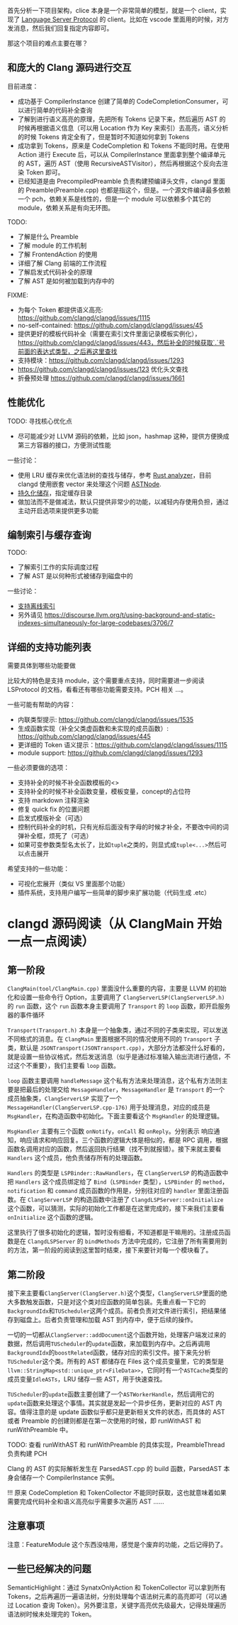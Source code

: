首先分析一下项目架构，clice 本身是一个非常简单的模型，就是一个 client，实现了 [Language Server Protocol](https://microsoft.github.io/language-server-protocol/) 的 client。比如在 vscode 里面用的时候，对方发消息，然后我们回复指定内容即可。

那这个项目的难点主要在哪？

## 和庞大的 Clang 源码进行交互

目前进度：
- 成功基于 CompilerInstance 创建了简单的 CodeCompletionConsumer，可以进行简单的代码补全查询
- 了解到进行语义高亮的原理，先把所有 Tokens 记录下来，然后遍历 AST 的时候再根据语义信息（可以用 Location 作为 Key 来索引）去高亮，语义分析的时候 Tokens 肯定全有了，但是暂时不知道如何拿到 Tokens
- 成功拿到 Tokens，原来是 CodeCompletion 和 Tokens 不能同时用。在使用 Action 进行 Execute 后，可以从 CompilerInstance 里面拿到整个编译单元的 AST，遍历 AST（使用 RecursiveASTVisitor），然后再根据这个反向去渲染 Token 即可。
- 已经知道是由 PrecompiledPreamble 负责构建预编译头文件，clangd 里面的 Preamble(Preamble.cpp) 也都是指这个，但是。一个源文件编译最多依赖一个 pch，依赖关系是线性的，但是一个 module 可以依赖多个其它的 module，依赖关系是有向无环图。


TODO:
- 了解是什么 Preamble
- 了解 module 的工作机制
- 了解 FrontendAction 的使用
- 详细了解 Clang 前端的工作流程
- 了解启发式代码补全的原理
- 了解 AST 是如何被加载到内存中的

FIXME:
- 为每个 Token 都提供语义高亮: https://github.com/clangd/clangd/issues/1115
- no-self-contained: https://github.com/clangd/clangd/issues/45
- 提供更好的模板代码补全（需要在索引文件里面记录模板实例化），https://github.com/clangd/clangd/issues/443，然后补全的时候获取`.`号前面的表达式类型，之后再这里查找
- 支持模块：https://github.com/clangd/clangd/issues/1293
- https://github.com/clangd/clangd/issues/123 优化头文查找
- 折叠预处理 https://github.com/clangd/clangd/issues/1661
## 性能优化

TODO: 寻找核心优化点
- 尽可能减少对 LLVM 源码的依赖，比如 json，hashmap 这种，提供方便换成第三方容器的接口，方便测试性能

一些讨论：
- 使用 LRU 缓存来优化语法树的查找与储存，参考 [Rust analyzer](https://github.com/rust-lang/rust-analyzer/pull/1382)，目前 clangd 使用嵌套 vector 来处理这个问题 [ASTNode](https://github.com/llvm/llvm-project/blob/main/clang-tools-extra/clangd/Protocol.h#L2017).
- [持久化储存](https://github.com/rust-lang/rust-analyzer/issues/4712)，指定缓存目录
- 做加法而不是做减法，默认只提供非常少的功能，以减轻内存使用负担，通过主动开启选项来提供更多功能

## 编制索引与缓存查询

TODO:
- 了解索引工作的实际调度过程
- 了解 AST 是以何种形式被储存到磁盘中的 

一些讨论：
- [支持离线索引](https://github.com/clangd/clangd/issues/587)
- 另外请见 https://discourse.llvm.org/t/using-background-and-static-indexes-simultaneously-for-large-codebases/3706/7


## 详细的支持功能列表

需要具体到哪些功能要做

比较大的特色是支持 module，这个需要重点支持，同时需要进一步阅读 LSProtocol 的文档，看看还有哪些功能需要支持。PCH 相关 ...。

一些可能有帮助的内容：
- 内联类型提示: https://github.com/clangd/clangd/issues/1535
- 生成函数实现（补全父类虚函数和未实现的成员函数）: https://github.com/clangd/clangd/issues/445
- 更详细的 Token 语义提示：https://github.com/clangd/clangd/issues/1115
- module support: https://github.com/clangd/clangd/issues/1293

一些必须要做的选项：
- 支持补全的时候不补全函数模板的<>
- 支持补全的时候不补全函数变量，模板变量，concept的占位符
- 支持 markdown 注释渲染
- 修复 quick fix 的位置问题
- 启发式模版补全（可选）
- 控制代码补全的时机，只有光标后面没有字母的时候才补全，不要改中间的词弹补全框，烦死了（可选）
- 如果可变参数类型名太长了，比如`tuple`之类的，则显式成`tuple<...>`然后可以点击展开

希望支持的一些功能：
- 可视化宏展开（类似 VS 里面那个功能）
- 插件系统，支持用户编写一些简单的脚步来扩展功能（代码生成 .etc）

# clangd 源码阅读（从 ClangMain 开始一点一点阅读）


## 第一阶段

`ClangMain(tool/ClangMain.cpp)` 里面没什么重要的内容，主要是 LLVM 的初始化和设置一些命令行 Option，主要调用了 `ClangServerLSP(ClangServerLSP.h)` 的 `run` 函数，这个 `run` 函数本身主要调用了 `Transport` 的 `loop` 函数，即开启服务器的事件循环

`Transport(Transport.h)` 本身是一个抽象类，通过不同的子类来实现，可以发送不同格式的消息。在 `ClangMain` 里面根据不同的情况使用不同的 `Transport` 子类，默认是 `JSONTransport(JSONTransport.cpp)`，大部分方法都没什么好看的，就是设置一些协议格式，然后发送消息（似乎是通过标准输入输出流进行通信，不过这个不重要），我们主要看 `loop` 函数。

`loop` 函数主要调用 `handleMessage` 这个私有方法来处理消息，这个私有方法则主要是把最后的处理交给 `MessageHandler`，`MessageHandler` 是 `Transport` 的一个成员抽象类，`ClangServerLSP` 实现了一个 `MessageHandler(ClangServerLSP.cpp-176)` 用于处理消息，对应的成员是 `MsgHandler`，在构造函数中初始化。下面主要看这个 `MsgHandler` 的处理逻辑。

`MsgHandler` 主要有三个函数 `onNotify`，`onCall` 和 `onReply`。分别表示 响应通知，响应请求和响应回复。三个函数的逻辑大体是相似的，都是 RPC 调用，根据函数名调用对应的函数，然后返回执行结果（找不到就报错）。接下来就主要看 `Handlers` 这个成员，他负责储存所有的处理函数。

`Handlers` 的类型是 `LSPBinder::RawHandlers`，在 `ClangServerLSP` 的构造函数中把 `Handlers` 这个成员绑定给了 `Bind`（`LSPBinder` 类型），`LSPBinder` 的 `method`，`notification` 和 `command` 成员函数的作用是，分别往对应的 `handler` 里面注册函数。在 `ClangServerLSP` 的构造函数中注册了 `ClangdLSPServer::onInitialize` 这个函数，可以猜测，实际的初始化工作都是在这里完成的，接下来我们主要看 `onInitialize` 这个函数的逻辑。

这里执行了很多初始化的逻辑，暂时没有细看，不知道都是干嘛用的。注册成员函数是在 `ClangdLSPServer` 的 `bindMethods` 方法中完成的，它注册了所有需要用到的方法，第一阶段的阅读到这里暂时结束，接下来要针对每一个模块看了。

## 第二阶段

接下来主要看`ClangServer(ClangServer.h)`这个类型，`ClangServerLSP`里面的绝大多数触发函数，只是对这个类对应函数的简单包装。先重点看一下它的`BackgroundIdx`和`TUScheduler`这两个成员。前者负责对文件进行索引，把结果储存到磁盘上。后者负责管理和加载 AST 到内存中，便于后续的操作。

一切的一切都从`ClangServer::addDocument`这个函数开始，处理客户端发过来的数据，然后调用`TUScheduler`的`update`函数，来加载到内存中。之后再调用`BackgroundIdx`的`boostRelated`函数，储存对应的索引文件。接下来先分析`TUScheduler`这个类。所有的 AST 都储存在 Files 这个成员变量里，它的类型是`llvm::StringMap<std::unique_ptr<FileData>>`，它同时有一个`ASTCache`类型的成员变量`IdleASTs`，LRU 储存一些 AST，用于快速查找。

`TUScheduler`的`update`函数主要创建了一个`ASTWorkerHandle`，然后调用它的`update`函数来处理这个事情。其实就是发起一个异步任务，更新对应的 AST 内容。值得注意的是 update 函数似乎都只是更新相关文件的状态，而具体的 AST 或者 Preamble 的创建则都是在第一次使用的时候，即 runWithAST 和 runWithPreamble 中。

TODO: 查看 runWithAST 和 runWithPreamble 的具体实现，PreambleThread 负责构建 PCH

Clang 的 AST 的实际解析发生在 ParsedAST.cpp 的 build 函数，ParsedAST 本身会储存一个 CompilerInstance 实例。

!!! 原来 CodeCompletion 和 TokenCollector 不能同时获取，这也就意味着如果需要完成代码补全和语义高亮似乎需要多次遍历 AST ......

## 注意事项

注意：FeatureModule 这个东西没啥用，感觉是个废弃的功能，之后记得扔了。

## 一些已经解决的问题

SemanticHighlight：通过 SynatxOnlyAction 和 TokenCollector 可以拿到所有 Tokens，之后再遍历一遍语法树，分别处理每个语法树元素的高亮即可（可以通过 Location 查询 Token）。另外要注意，关键字高亮优先级最大，记得处理遍历语法树时候未处理完的 Token。

